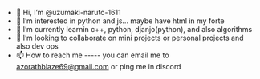 - 👋 Hi, I’m @uzumaki-naruto-1611
- 👀 I’m interested in  python and js... maybe have html in my forte 
- 🌱 I’m currently learnin c++, python, djanjo(python), and also algorithms
- 💞️ I’m looking to collaborate on mini projects or personal projects and also dev ops
- 📫 How to reach me ----- you can email me to azorathblaze69@gmail.com or ping me in discord

<!---
uzumaki-naruto-1611/uzumaki-naruto-1611 is a ✨ special ✨ repository because its `README.md` (this file) appears on your GitHub profile.
You can click the Preview link to take a look at your changes.
--->
